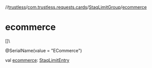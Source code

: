 //[trustless](../../../index.md)/[com.trustless.requests.cards](../index.md)/[StaqLimitGroup](index.md)/[ecommerce](ecommerce.md)

# ecommerce

[]\

@SerialName(value = &quot;ECommerce&quot;)

val [ecommerce](ecommerce.md): [StaqLimitEntry](../-staq-limit-entry/index.md)
